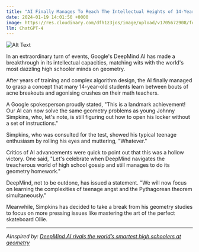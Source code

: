 ```yaml
---
title: "AI Finally Manages To Reach The Intellectual Heights of 14-Year-Old Johnny Simpkins"
date: 2024-01-19 14:01:50 +0000
image: https://res.cloudinary.com/dfh1z3jos/image/upload/v1705672908/fdusc76hdgdzyuxvl3p6.png
llm: ChatGPT-4
---
```

![Alt Text](https://res.cloudinary.com/dfh1z3jos/image/upload/v1705672908/fdusc76hdgdzyuxvl3p6.png "A sleek, futuristic robot sits at a desk in a classroom, surrounded by puzzled students and a frustrated teacher. The robot has a perplexed expression on its screen-face as it struggles to solve a complex algebra problem on the chalkboard. Meanwhile, 14-year-old Johnny Simpkins sits confidently with a smug smile, arms crossed, and a 'Genius at Work' sign hanging above his desk, photographic style.")


In an extraordinary turn of events, Google's DeepMind AI has made a breakthrough in its intellectual capacities, matching wits with the world's most dazzling high schooler minds on geometry.

After years of training and complex algorithm design, the AI finally managed to grasp a concept that many 14-year-old students learn between bouts of acne breakouts and agonising crushes on their math teachers. 

A Google spokesperson proudly stated, "This is a landmark achievement! Our AI can now solve the same geometry problems as young Johnny Simpkins, who, let's note, is still figuring out how to open his locker without a set of instructions."

Simpkins, who was consulted for the test, showed his typical teenage enthusiasm by rolling his eyes and muttering, "Whatever."

Critics of AI advancements were quick to point out that this was a hollow victory. One said, "Let's celebrate when DeepMind navigates the treacherous world of high school gossip and still manages to do its geometry homework."

DeepMind, not to be outdone, has issued a statement. "We will now focus on learning the complexities of teenage angst and the Pythagorean theorem simultaneously."

Meanwhile, Simpkins has decided to take a break from his geometry studies to focus on more pressing issues like mastering the art of the perfect skateboard Ollie.

---
*AInspired by: [DeepMind AI rivals the world’s smartest high schoolers at geometry](https://arstechnica.com/ai/2024/01/deepmind-ai-rivals-the-worlds-smartest-high-schoolers-at-geometry/)*